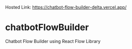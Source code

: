 Hosted Link: https://chatbot-flow-builder-delta.vercel.app/

# chatbotFlowBuilder
Chatbot Flow Builder using React Flow Library
